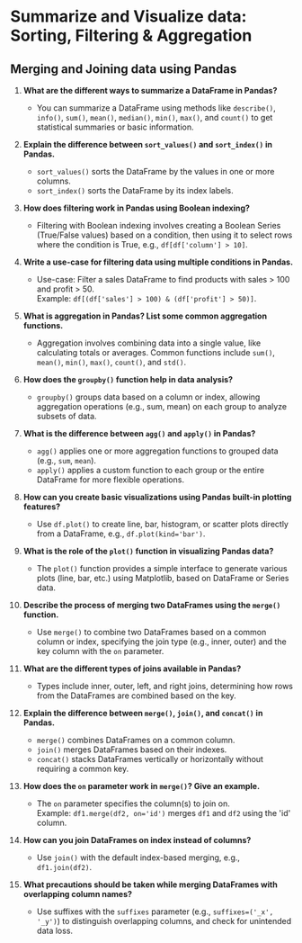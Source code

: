# Summarize and Visualize data: Sorting, Filtering & Aggregation

## Merging and Joining data using Pandas

1. **What are the different ways to summarize a DataFrame in Pandas?**  
   - You can summarize a DataFrame using methods like `describe()`, `info()`, `sum()`, `mean()`, `median()`, `min()`, `max()`, and `count()` to get statistical summaries or basic information.

2. **Explain the difference between `sort_values()` and `sort_index()` in Pandas.**  
   - `sort_values()` sorts the DataFrame by the values in one or more columns.  
   - `sort_index()` sorts the DataFrame by its index labels.

3. **How does filtering work in Pandas using Boolean indexing?**  
   - Filtering with Boolean indexing involves creating a Boolean Series (True/False values) based on a condition, then using it to select rows where the condition is True, e.g., `df[df['column'] > 10]`.

4. **Write a use-case for filtering data using multiple conditions in Pandas.**  
   - Use-case: Filter a sales DataFrame to find products with sales > 100 and profit > 50.  
     Example: `df[(df['sales'] > 100) & (df['profit'] > 50)]`.

5. **What is aggregation in Pandas? List some common aggregation functions.**  
   - Aggregation involves combining data into a single value, like calculating totals or averages. Common functions include `sum()`, `mean()`, `min()`, `max()`, `count()`, and `std()`.

6. **How does the `groupby()` function help in data analysis?**  
   - `groupby()` groups data based on a column or index, allowing aggregation operations (e.g., sum, mean) on each group to analyze subsets of data.

7. **What is the difference between `agg()` and `apply()` in Pandas?**  
   - `agg()` applies one or more aggregation functions to grouped data (e.g., `sum`, `mean`).  
   - `apply()` applies a custom function to each group or the entire DataFrame for more flexible operations.

8. **How can you create basic visualizations using Pandas built-in plotting features?**  
   - Use `df.plot()` to create line, bar, histogram, or scatter plots directly from a DataFrame, e.g., `df.plot(kind='bar')`.

9. **What is the role of the `plot()` function in visualizing Pandas data?**  
   - The `plot()` function provides a simple interface to generate various plots (line, bar, etc.) using Matplotlib, based on DataFrame or Series data.

10. **Describe the process of merging two DataFrames using the `merge()` function.**  
    - Use `merge()` to combine two DataFrames based on a common column or index, specifying the join type (e.g., inner, outer) and the key column with the `on` parameter.

11. **What are the different types of joins available in Pandas?**  
    - Types include inner, outer, left, and right joins, determining how rows from the DataFrames are combined based on the key.

12. **Explain the difference between `merge()`, `join()`, and `concat()` in Pandas.**  
    - `merge()` combines DataFrames on a common column.  
    - `join()` merges DataFrames based on their indexes.  
    - `concat()` stacks DataFrames vertically or horizontally without requiring a common key.

13. **How does the `on` parameter work in `merge()`? Give an example.**  
    - The `on` parameter specifies the column(s) to join on.  
      Example: `df1.merge(df2, on='id')` merges `df1` and `df2` using the 'id' column.

14. **How can you join DataFrames on index instead of columns?**  
    - Use `join()` with the default index-based merging, e.g., `df1.join(df2)`.

15. **What precautions should be taken while merging DataFrames with overlapping column names?**  
    - Use suffixes with the `suffixes` parameter (e.g., `suffixes=('_x', '_y')`) to distinguish overlapping columns, and check for unintended data loss.